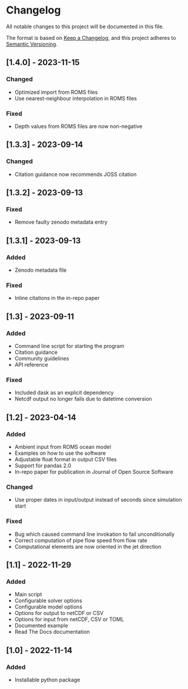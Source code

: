 # Changelog

All notable changes to this project will be documented in this file.

The format is based on [Keep a Changelog](https://keepachangelog.com/en/1.0.0/),
and this project adheres to [Semantic Versioning](https://semver.org/spec/v2.0.0.html).

## [1.4.0] - 2023-11-15
### Changed
- Optimized import from ROMS files
- Use nearest-neighbour interpolation in ROMS files
### Fixed
- Depth values from ROMS files are now non-negative

## [1.3.3] - 2023-09-14

### Changed
- Citation guidance now recommends JOSS citation


## [1.3.2] - 2023-09-13

### Fixed
- Remove faulty zenodo metadata entry


## [1.3.1] - 2023-09-13

### Added
- Zenodo metadata file

### Fixed
- Inline citations in the in-repo paper


## [1.3] - 2023-09-11

### Added
- Command line script for starting the program
- Citation guidance
- Community guidelines
- API reference

### Fixed
- Included dask as an explicit dependency
- Netcdf output no longer fails due to datetime conversion

## [1.2] - 2023-04-14
### Added
- Ambient input from ROMS ocean model
- Examples on how to use the software
- Adjustable float format in output CSV files
- Support for pandas 2.0
- In-repo paper for publication in Journal of Open Source Software

### Changed
- Use proper dates in input/output instead of seconds since simulation start

### Fixed
- Bug which caused command line invokation to fail unconditionally
- Correct computation of pipe flow speed from flow rate
- Computational elements are now oriented in the jet direction


## [1.1] - 2022-11-29
### Added
- Main script
- Configurable solver options
- Configurable model options
- Options for output to netCDF or CSV
- Options for input from netCDF, CSV or TOML
- Documented example
- Read The Docs documentation


## [1.0] - 2022-11-14

### Added

- Installable python package
